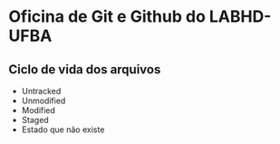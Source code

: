 # Oficina de Git e Github do LABHD-UFBA

## Ciclo de vida dos arquivos
- Untracked
- Unmodified
- Modified
- Staged
- Estado que não existe